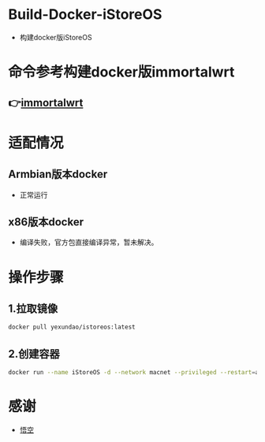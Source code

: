 # Build-Docker-iStoreOS
- 构建docker版iStoreOS

# 命令参考构建docker版immortalwrt
## 👉[immortalwrt](https://github.com/PlanetEditorX/immortalwrt)

# 适配情况
## Armbian版本docker
- 正常运行
## x86版本docker
- 编译失败，官方包直接编译异常，暂未解决。

# 操作步骤
## 1.拉取镜像
  ```bash
  docker pull yexundao/istoreos:latest
  ```
## 2.创建容器
  ```bash
  docker run --name iStoreOS -d --network macnet --privileged --restart=always yexundao/istoreos:latest /sbin/init
  ```

# 感谢
- [悟空](https://wkdaily.cpolar.top/archives/24)
